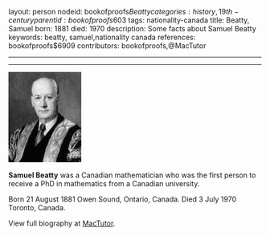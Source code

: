 layout: person
nodeid: bookofproofs$Beatty
categories: history,19th-century
parentid: bookofproofs$603
tags: nationality-canada
title: Beatty, Samuel
born: 1881
died: 1970
description: Some facts about Samuel Beatty
keywords: beatty, samuel,nationality canada
references: bookofproofs$6909
contributors: bookofproofs,@MacTutor

---


---

![Beatty.jpg](https://github.com/bookofproofs/bookofproofs.github.io/blob/main/_sources/_assets/images/portraits/Beatty.jpg?raw=true)

**Samuel Beatty** was a Canadian mathematician who was the first person to receive a PhD in mathematics from a Canadian university.

Born 21 August 1881 Owen Sound, Ontario, Canada. Died 3 July 1970 Toronto, Canada.


View full biography at [MacTutor](https://mathshistory.st-andrews.ac.uk/Biographies/Beatty/).